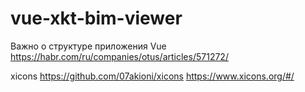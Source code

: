 # vue-xkt-bim-viewer


Важно о структуре приложения Vue
https://habr.com/ru/companies/otus/articles/571272/

xicons
https://github.com/07akioni/xicons
https://www.xicons.org/#/
